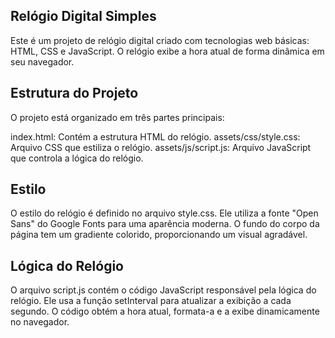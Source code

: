 ## Relógio Digital Simples
Este é um projeto de relógio digital criado com tecnologias web básicas: HTML, CSS e JavaScript. O relógio exibe a hora atual de forma dinâmica em seu navegador.

## Estrutura do Projeto
O projeto está organizado em três partes principais:

index.html: Contém a estrutura HTML do relógio.
assets/css/style.css: Arquivo CSS que estiliza o relógio.
assets/js/script.js: Arquivo JavaScript que controla a lógica do relógio.

## Estilo
O estilo do relógio é definido no arquivo style.css. Ele utiliza a fonte "Open Sans" do Google Fonts para uma aparência moderna. O fundo do corpo da página tem um gradiente colorido, proporcionando um visual agradável.

## Lógica do Relógio
O arquivo script.js contém o código JavaScript responsável pela lógica do relógio. Ele usa a função setInterval para atualizar a exibição a cada segundo. O código obtém a hora atual, formata-a e a exibe dinamicamente no navegador.

